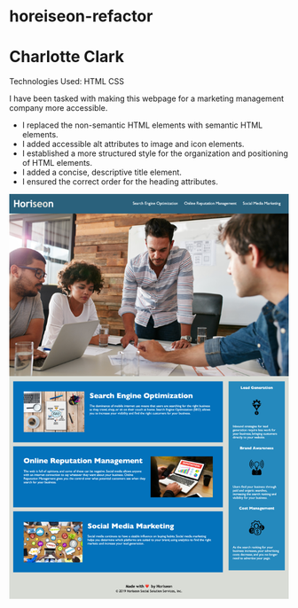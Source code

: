 # horeiseon-refactor

# Charlotte Clark 

Technologies Used: 
    HTML
    CSS

I have been tasked with making this webpage for a marketing management company more accessible. 
* I replaced the non-semantic HTML elements with semantic HTML elements. 
* I added accessible alt attributes to image and icon elements.
* I established a more structured style for the organization and positioning of HTML elements.
* I added a concise, descriptive title element.
* I ensured the correct order for the heading attributes. 

![alttext](assets/images/screenshot.png)
